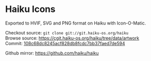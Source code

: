Haiku Icons
===========

Exported to HVIF, SVG and PNG format on Haiku with Icon-O-Matic.

Checkout source: `git clone git://git.haiku-os.org/haiku`<br>
Browse source: https://cgit.haiku-os.org/haiku/tree/data/artwork<br>
Commit: [108c68dc8245acf828db8fcdc7bb37faed7de594](http://cgit.haiku-os.org/haiku/commit/data/artwork/icons?id=108c68dc8245acf828db8fcdc7bb37faed7de594)

Github mirror: https://github.com/haiku/haiku
